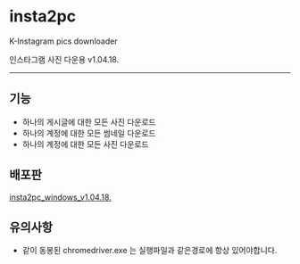 # insta2pc
K-Instagram pics downloader

인스타그램 사진 다운용 v1.04.18.

---

## **기능**

- 하나의 게시글에 대한 모든 사진 다운로드
- 하나의 계정에 대한 모든 썸네일 다운로드
- 하나의 계정에 대한 모든 사진 다운로드

## **배포판**

[insta2pc_windows_v1.04.18.](https://drive.google.com/file/d/13oc-zQ7RnNj-R1ny3Txgz9cRxF9weCcv/view?usp=sharing)


## **유의사항**

- 같이 동봉된 chromedriver.exe 는 실행파일과 같은경로에 항상 있어야합니다.